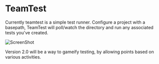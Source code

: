TeamTest
========

Currently teamtest is a simple test runner. Configure a project with a basepath, TeamTest will poll/watch the directory and run any associated tests you've created.

![ScreenShot](https://raw.github.com/kcmerrill/TeamTest/master/www/images/tt/preview.png)

Version 2.0 will be a way to gameify testing, by allowing points based on various activities.   
